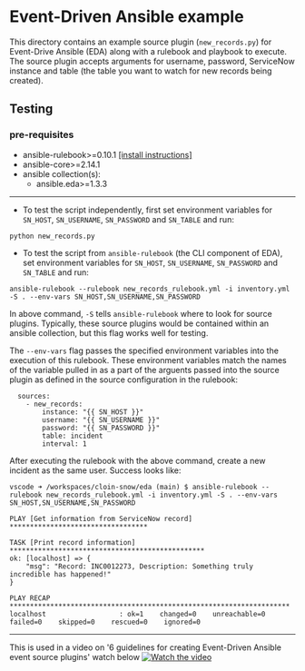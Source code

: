 # Event-Driven Ansible example

This directory contains an example source plugin (`new_records.py`) for Event-Drive Ansible (EDA) along with a rulebook and playbook to execute. The source plugin accepts arguments for username, password, ServiceNow instance and table (the table you want to watch for new records being created).

## Testing

### pre-requisites
- ansible-rulebook>=0.10.1 [[install instructions]](https://github.com/ansible/event-driven-ansible#getting-started)
- ansible-core>=2.14.1
- ansible collection(s):
    - ansible.eda>=1.3.3
----

- To test the script independently, first set environment variables for `SN_HOST`, `SN_USERNAME`, `SN_PASSWORD` and `SN_TABLE` and run:
~~~
python new_records.py
~~~

- To test the script from `ansible-rulebook` (the CLI component of EDA), set environment variables for `SN_HOST`, `SN_USERNAME`, `SN_PASSWORD` and `SN_TABLE` and run:
~~~
ansible-rulebook --rulebook new_records_rulebook.yml -i inventory.yml -S . --env-vars SN_HOST,SN_USERNAME,SN_PASSWORD
~~~

In above command, `-S` tells `ansible-rulebook` where to look for source plugins. Typically, these source plugins would be contained within an ansible collection, but this flag works well for testing.

The `--env-vars` flag passes the specified environment variables into the execution of this rulebook. These environment variables match the names of the variable pulled in as a part of the arguents passed into the source plugin as defined in the source configuration in the rulebook:

~~~
  sources:
    - new_records:
        instance: "{{ SN_HOST }}"
        username: "{{ SN_USERNAME }}"
        password: "{{ SN_PASSWORD }}" 
        table: incident
        interval: 1
~~~~

After executing the rulebook with the above command, create a new incident as the same user. Success looks like:
```
vscode ➜ /workspaces/cloin-snow/eda (main) $ ansible-rulebook --rulebook new_records_rulebook.yml -i inventory.yml -S . --env-vars SN_HOST,SN_USERNAME,SN_PASSWORD

PLAY [Get information from ServiceNow record] **********************************

TASK [Print record information] ************************************************
ok: [localhost] => {
    "msg": "Record: INC0012273, Description: Something truly incredible has happened!"
}

PLAY RECAP *********************************************************************
localhost                  : ok=1    changed=0    unreachable=0    failed=0    skipped=0    rescued=0    ignored=0   
```

------
This is used in a video on '6 guidelines for creating Event-Driven Ansible event source plugins' watch below
[![Watch the video](https://i.ytimg.com/vi/4f7ARUnVZmY/hqdefault.jpg)](https://www.youtube.com/watch?v=4f7ARUnVZmY)
